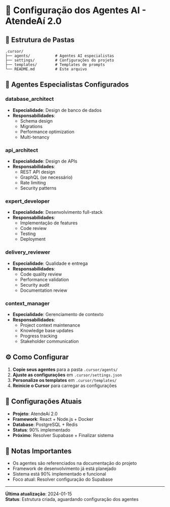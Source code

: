 # 🚀 Configuração dos Agentes AI - AtendeAí 2.0

## 📁 Estrutura de Pastas

```
.cursor/
├── agents/           # Agentes AI especialistas
├── settings/         # Configurações do projeto
├── templates/        # Templates de prompts
└── README.md         # Este arquivo
```

## 🤖 Agentes Especialistas Configurados

### **database_architect**
- **Especialidade**: Design de banco de dados
- **Responsabilidades**: 
  - Schema design
  - Migrations
  - Performance optimization
  - Multi-tenancy

### **api_architect** 
- **Especialidade**: Design de APIs
- **Responsabilidades**:
  - REST API design
  - GraphQL (se necessário)
  - Rate limiting
  - Security patterns

### **expert_developer**
- **Especialidade**: Desenvolvimento full-stack
- **Responsabilidades**:
  - Implementação de features
  - Code review
  - Testing
  - Deployment

### **delivery_reviewer**
- **Especialidade**: Qualidade e entrega
- **Responsabilidades**:
  - Code quality review
  - Performance validation
  - Security audit
  - Documentation review

### **context_manager**
- **Especialidade**: Gerenciamento de contexto
- **Responsabilidades**:
  - Project context maintenance
  - Knowledge base updates
  - Progress tracking
  - Stakeholder communication

## ⚙️ Como Configurar

1. **Copie seus agentes** para a pasta `.cursor/agents/`
2. **Ajuste as configurações** em `.cursor/settings.json`
3. **Personalize os templates** em `.cursor/templates/`
4. **Reinicie o Cursor** para carregar as configurações

## 🔧 Configurações Atuais

- **Projeto**: AtendeAí 2.0
- **Framework**: React + Node.js + Docker
- **Database**: PostgreSQL + Redis
- **Status**: 90% implementado
- **Próximo**: Resolver Supabase + Finalizar sistema

## 📝 Notas Importantes

- Os agentes são referenciados na documentação do projeto
- Framework de desenvolvimento já está planejado
- Sistema está 90% implementado e funcional
- Foco atual: Resolver configuração do Supabase

---

**Última atualização**: 2024-01-15  
**Status**: Estrutura criada, aguardando configuração dos agentes
